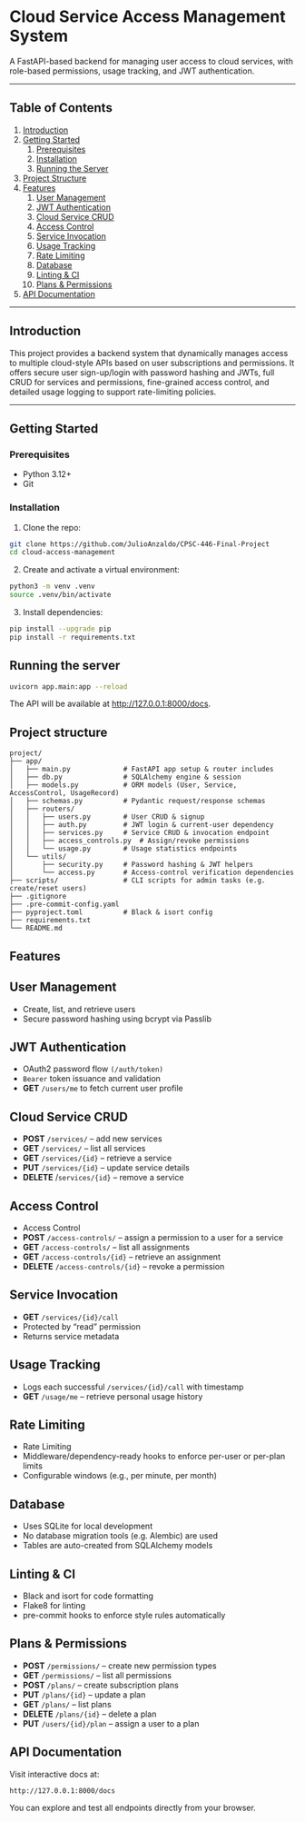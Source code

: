 # Cloud Service Access Management System

A FastAPI-based backend for managing user access to cloud services, with role-based permissions, usage tracking, and JWT authentication.

---

## Table of Contents

1. [Introduction](#introduction)  
2. [Getting Started](#getting-started)  
   1. [Prerequisites](#prerequisites)  
   2. [Installation](#installation)  
   3. [Running the Server](#running-the-server)  
3. [Project Structure](#project-structure)  
4. [Features](#features)
   1. [User Management](#user-management)
   2. [JWT Authentication](#jwt-authentication)
   3. [Cloud Service CRUD](#cloud-service-crud)
   4. [Access Control](#access-control)
   5. [Service Invocation](#service-invocation)
   6. [Usage Tracking](#usage-tracking)
   7. [Rate Limiting](#rate-limiting)
   8. [Database](#database)
   9. [Linting & CI](#linting--ci)
   10. [Plans & Permissions](#plans--permissions)
5. [API Documentation](#api-documentation)

---

## Introduction

This project provides a backend system that dynamically manages access to multiple cloud-style APIs based on user subscriptions and permissions. It offers secure user sign-up/login with password hashing and JWTs, full CRUD for services and permissions, fine-grained access control, and detailed usage logging to support rate-limiting policies.

---

## Getting Started

### Prerequisites

- Python 3.12+  
- Git  

### Installation

1. Clone the repo:  
```bash
git clone https://github.com/JulioAnzaldo/CPSC-446-Final-Project
cd cloud-access-management
```

2. Create and activate a virtual environment:
```bash
python3 -m venv .venv
source .venv/bin/activate
```

3. Install dependencies:
```bash
pip install --upgrade pip
pip install -r requirements.txt
```

## Running the server
```bash
uvicorn app.main:app --reload
```
The API will be available at http://127.0.0.1:8000/docs.

## Project structure
```
project/
├── app/
│   ├── main.py             # FastAPI app setup & router includes
│   ├── db.py               # SQLAlchemy engine & session
│   ├── models.py           # ORM models (User, Service, AccessControl, UsageRecord)
│   ├── schemas.py          # Pydantic request/response schemas
│   ├── routers/
│   │   ├── users.py        # User CRUD & signup
│   │   ├── auth.py         # JWT login & current-user dependency
│   │   ├── services.py     # Service CRUD & invocation endpoint
│   │   ├── access_controls.py  # Assign/revoke permissions
│   │   └── usage.py        # Usage statistics endpoints
│   └── utils/
│       ├── security.py     # Password hashing & JWT helpers
│       └── access.py       # Access-control verification dependencies
├── scripts/                # CLI scripts for admin tasks (e.g. create/reset users)  
├── .gitignore  
├── .pre-commit-config.yaml  
├── pyproject.toml          # Black & isort config  
├── requirements.txt  
└── README.md
```

## Features

## User Management
- Create, list, and retrieve users
- Secure password hashing using bcrypt via Passlib

## JWT Authentication
- OAuth2 password flow `(/auth/token)`
- `Bearer` token issuance and validation
- **GET** `/users/me` to fetch current user profile

## Cloud Service CRUD
- **POST** `/services/` – add new services
- **GET** `/services/` – list all services
- **GET** `/services/{id}` – retrieve a service
- **PUT** `/services/{id}` – update service details
- **DELETE** /`services/{id}` – remove a service

## Access Control
- Access Control
- **POST** `/access-controls/` – assign a permission to a user for a service
- **GET** `/access-controls/` – list all assignments
- **GET** `/access-controls/{id}` – retrieve an assignment
- **DELETE** `/access-controls/{id}` – revoke a permission

## Service Invocation
- **GET** `/services/{id}/call`
- Protected by “read” permission
- Returns service metadata

## Usage Tracking
- Logs each successful `/services/{id}/call` with timestamp
- **GET** `/usage/me` – retrieve personal usage history

## Rate Limiting
- Rate Limiting
- Middleware/dependency-ready hooks to enforce per-user or per-plan limits
- Configurable windows (e.g., per minute, per month)

## Database
- Uses SQLite for local development
- No database migration tools (e.g. Alembic) are used
- Tables are auto-created from SQLAlchemy models

## Linting & CI
- Black and isort for code formatting
- Flake8 for linting
- pre-commit hooks to enforce style rules automatically

## Plans & Permissions
- **POST** `/permissions/` – create new permission types
- **GET** `/permissions/` – list all permissions
- **POST** `/plans/` – create subscription plans
- **PUT** `/plans/{id}` – update a plan
- **GET** `/plans/` – list plans
- **DELETE** `/plans/{id}` – delete a plan
- **PUT** `/users/{id}/plan` – assign a user to a plan

## API Documentation
Visit interactive docs at:
```
http://127.0.0.1:8000/docs
```

You can explore and test all endpoints directly from your browser.
